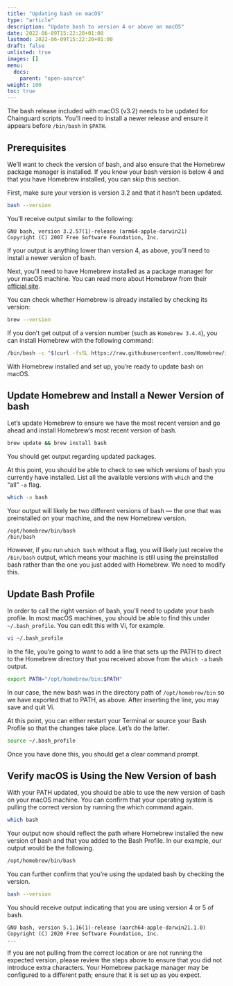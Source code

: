 ```yaml
---
title: "Updating bash on macOS"
type: "article"
description: "Update bash to version 4 or above on macOS"
date: 2022-06-09T15:22:20+01:00
lastmod: 2022-06-09T15:22:20+01:00
draft: false
unlisted: true
images: []
menu:
  docs:
    parent: "open-source"
weight: 100
toc: true
---
```


The bash release included with macOS (v3.2) needs to be updated for Chainguard scripts. You’ll need to install a newer release and ensure it appears before `/bin/bash` in `$PATH`.

## Prerequisites

We’ll want to check the version of bash, and also ensure that the Homebrew package manager is installed. If you know your bash version is below 4 and that you have Homebrew installed, you can skip this section.

First, make sure your version is version 3.2 and that it hasn’t been updated.

```sh
bash --version
```

You’ll receive output similar to the following:

```
GNU bash, version 3.2.57(1)-release (arm64-apple-darwin21)
Copyright (C) 2007 Free Software Foundation, Inc.
```

If your output is anything lower than version 4, as above, you’ll need to install a newer version of bash.

Next, you’ll need to have Homebrew installed as a package manager for your macOS machine. You can read more about Homebrew from their [official site](https://brew.sh/).

You can check whether Homebrew is already installed by checking its version:

```sh
brew --version
```

If you don’t get output of a version number (such as `Homebrew 3.4.4`), you can install Homebrew with the following command:

```sh
/bin/bash -c "$(curl -fsSL https://raw.githubusercontent.com/Homebrew/install/HEAD/install.sh)"
```

With Homebrew installed and set up, you’re ready to update bash on macOS.

## Update Homebrew and Install a Newer Version of bash

Let’s update Homebrew to ensure we have the most recent version and go ahead and install Homebrew’s most recent version of bash.

```sh
brew update && brew install bash
```

You should get output regarding updated packages.

At this point, you should be able to check to see which versions of bash you currently have installed. List all the available versions with `which` and the “all” `-a` flag. 

```sh
which -a bash
```

Your output will likely be two different versions of bash — the one that was preinstalled on your machine, and the new Homebrew version.

```
/opt/homebrew/bin/bash
/bin/bash
```

However, if you run `which bash` without a flag, you will likely just receive the `/bin/bash` output, which means your machine is still using the preinstalled bash rather than the one you just added with Homebrew. We need to modify this.

## Update Bash Profile

In order to call the right version of bash, you’ll need to update your bash profile. In most macOS machines, you should be able to find this under `~/.bash_profile`. You can edit this with Vi, for example.

```sh
vi ~/.bash_profile
```

In the file, you’re going to want to add a line that sets up the PATH to direct to the Homebrew directory that you received above from the `which -a` bash output. 

```sh
export PATH="/opt/homebrew/bin:$PATH"
```

In our case, the new bash was in the directory path of `/opt/homebrew/bin` so we have exported that to PATH, as above. After inserting the line, you may save and quit Vi.

At this point, you can either restart your Terminal or source your Bash Profile so that the changes take place. Let’s do the latter.

```sh
source ~/.bash_profile
```

Once you have done this, you should get a clear command prompt.

## Verify macOS is Using the New Version of bash

With your PATH updated, you should be able to use the new version of bash on your macOS machine. You can confirm that your operating system is pulling the correct version by running the which command again.

```sh
which bash
```

Your output now should reflect the path where Homebrew installed the new version of bash and that you added to the Bash Profile. In our example, our output would be the following.

```sh
/opt/homebrew/bin/bash
```

You can further confirm that you’re using the updated bash by checking the version.

```sh
bash --version
```

You should receive output indicating that you are using version 4 or 5 of bash.

```
GNU bash, version 5.1.16(1)-release (aarch64-apple-darwin21.1.0)
Copyright (C) 2020 Free Software Foundation, Inc.
...
```

If you are not pulling from the correct location or are not running the expected version, please review the steps above to ensure that you did not introduce extra characters. Your Homebrew package manager may be configured to a different path; ensure that it is set up as you expect.